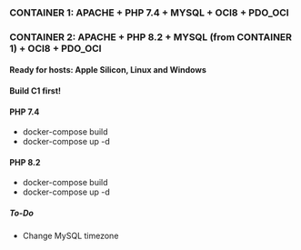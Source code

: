 ### CONTAINER 1: APACHE + PHP 7.4 + MYSQL + OCI8 + PDO_OCI
### CONTAINER 2: APACHE + PHP 8.2 + MYSQL (from CONTAINER 1) + OCI8 + PDO_OCI
#### Ready for hosts: Apple Silicon, Linux and Windows
#### Build C1 first!

#### PHP 7.4
- docker-compose build
- docker-compose up -d

#### PHP 8.2
- docker-compose build
- docker-compose up -d

##### To-Do
- Change MySQL timezone
